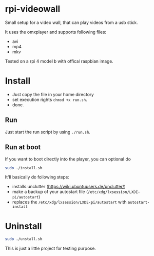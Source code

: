 # rpi-videowall

Small setup for a video wall, that can play videos from a usb stick.

It uses the omxplayer and supports following files:

- avi
- mp4
- mkv

Tested on a rpi 4 model b with offical raspbian image.

# Install

- Just copy the file in your home directory 
- set execution rights `chmod +x run.sh`.
- done.

## Run

Just start the run script by using `./run.sh`.


## Run at boot

If you want to boot directly into the player, you can optional do

```bash
sudo ./install.sh
```

It'll basically do following steps:

- installs unclutter (https://wiki.ubuntuusers.de/unclutter/)
- make a backup of your autostart file (`/etc/xdg/lxsession/LXDE-pi/autostart`)
- replaces the `/etc/xdg/lxsession/LXDE-pi/autostart` with `autostart-install`


# Uninstall

```bash
sudo ./unstall.sh
```


This is just a little project for testing purpose. 